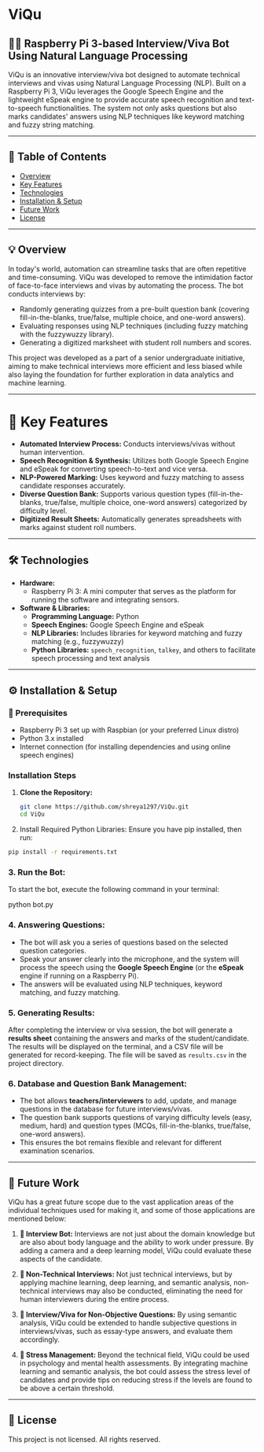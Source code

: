 # ViQu
## 🧑‍💻 Raspberry Pi 3-based Interview/Viva Bot Using Natural Language Processing

ViQu is an innovative interview/viva bot designed to automate technical interviews and vivas using Natural Language Processing (NLP). Built on a Raspberry Pi 3, ViQu leverages the Google Speech Engine and the lightweight eSpeak engine to provide accurate speech recognition and text-to-speech functionalities. The system not only asks questions but also marks candidates' answers using NLP techniques like keyword matching and fuzzy string matching.

---

## 📑 Table of Contents

- [Overview](#overview)
- [Key Features](#key-features)
- [Technologies](#technologies)
- [Installation & Setup](#installation--setup)
- [Future Work](#future-work)
- [License](#license)

---

## 💡 Overview

In today's world, automation can streamline tasks that are often repetitive and time-consuming. ViQu was developed to remove the intimidation factor of face-to-face interviews and vivas by automating the process. The bot conducts interviews by:
- Randomly generating quizzes from a pre-built question bank (covering fill-in-the-blanks, true/false, multiple choice, and one-word answers).
- Evaluating responses using NLP techniques (including fuzzy matching with the fuzzywuzzy library).
- Generating a digitized marksheet with student roll numbers and scores.

This project was developed as a part of a senior undergraduate initiative, aiming to make technical interviews more efficient and less biased while also laying the foundation for further exploration in data analytics and machine learning.

---

# 🔑 Key Features

- **Automated Interview Process:** Conducts interviews/vivas without human intervention.
- **Speech Recognition & Synthesis:** Utilizes both Google Speech Engine and eSpeak for converting speech-to-text and vice versa.
- **NLP-Powered Marking:** Uses keyword and fuzzy matching to assess candidate responses accurately.
- **Diverse Question Bank:** Supports various question types (fill-in-the-blanks, true/false, multiple choice, one-word answers) categorized by difficulty level.
- **Digitized Result Sheets:** Automatically generates spreadsheets with marks against student roll numbers.

---

## 🛠️ Technologies

- **Hardware:**
  - Raspberry Pi 3: A mini computer that serves as the platform for running the software and integrating sensors.
- **Software & Libraries:**
  - **Programming Language:** Python
  - **Speech Engines:** Google Speech Engine and eSpeak
  - **NLP Libraries:** Includes libraries for keyword matching and fuzzy matching (e.g., fuzzywuzzy)
  - **Python Libraries:** `speech_recognition`, `talkey`, and others to facilitate speech processing and text analysis

---

## ⚙️ Installation & Setup

### 📝 Prerequisites
- Raspberry Pi 3 set up with Raspbian (or your preferred Linux distro)
- Python 3.x installed
- Internet connection (for installing dependencies and using online speech engines)

### Installation Steps

1. **Clone the Repository:**
   ```bash
   git clone https://github.com/shreya1297/ViQu.git
   cd ViQu

2. Install Required Python Libraries: Ensure you have pip installed, then run:
 ```bash
pip install -r requirements.txt
```
### 3. **Run the Bot**:
   To start the bot, execute the following command in your terminal:
   
python bot.py

### 4. **Answering Questions**:
   - The bot will ask you a series of questions based on the selected question categories.
   - Speak your answer clearly into the microphone, and the system will process the speech using the **Google Speech Engine** (or the **eSpeak** engine if running on a Raspberry Pi).
   - The answers will be evaluated using NLP techniques, keyword matching, and fuzzy matching.

### 5. **Generating Results**:
   After completing the interview or viva session, the bot will generate a **results sheet** containing the answers and marks of the student/candidate. The results will be displayed on the terminal, and a CSV file will be generated for record-keeping. The file will be saved as `results.csv` in the project directory.

### 6. **Database and Question Bank Management**:
- The bot allows **teachers/interviewers** to add, update, and manage questions in the database for future interviews/vivas.
- The question bank supports questions of varying difficulty levels (easy, medium, hard) and question types (MCQs, fill-in-the-blanks, true/false, one-word answers).
- This ensures the bot remains flexible and relevant for different examination scenarios.

---

## 🚀 Future Work

ViQu has a great future scope due to the vast application areas of the individual techniques used for making it, and some of those applications are mentioned below:

1. **🤖 Interview Bot:**
   Interviews are not just about the domain knowledge but are also about body language and the ability to work under pressure. By adding a camera and a deep learning model, ViQu could evaluate these aspects of the candidate.

2. **💼 Non-Technical Interviews:**
   Not just technical interviews, but by applying machine learning, deep learning, and semantic analysis, non-technical interviews may also be conducted, eliminating the need for human interviewers during the entire process.

3. **📝 Interview/Viva for Non-Objective Questions:**
   By using semantic analysis, ViQu could be extended to handle subjective questions in interviews/vivas, such as essay-type answers, and evaluate them accordingly.

4. **🧠 Stress Management:**
   Beyond the technical field, ViQu could be used in psychology and mental health assessments. By integrating machine learning and semantic analysis, the bot could assess the stress level of candidates and provide tips on reducing stress if the levels are found to be above a certain threshold.

---

## 📜 License

This project is not licensed. All rights reserved.
